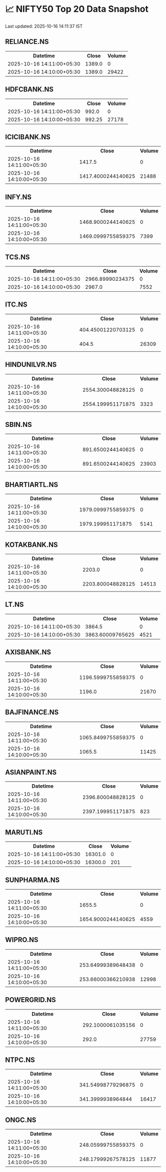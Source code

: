 # 📈 NIFTY50 Top 20 Data Snapshot

Last updated: 2025-10-16 14:11:37 IST

## RELIANCE.NS

<table>
  <tr><th>Datetime</th><th>Close</th><th>Volume</th></tr>
  <tr><td>2025-10-16 14:11:00+05:30</td><td>1389.0</td><td>0</td></tr>
  <tr><td>2025-10-16 14:10:00+05:30</td><td>1389.0</td><td>29422</td></tr>
</table>

## HDFCBANK.NS

<table>
  <tr><th>Datetime</th><th>Close</th><th>Volume</th></tr>
  <tr><td>2025-10-16 14:11:00+05:30</td><td>992.0</td><td>0</td></tr>
  <tr><td>2025-10-16 14:10:00+05:30</td><td>992.25</td><td>27178</td></tr>
</table>

## ICICIBANK.NS

<table>
  <tr><th>Datetime</th><th>Close</th><th>Volume</th></tr>
  <tr><td>2025-10-16 14:11:00+05:30</td><td>1417.5</td><td>0</td></tr>
  <tr><td>2025-10-16 14:10:00+05:30</td><td>1417.4000244140625</td><td>21488</td></tr>
</table>

## INFY.NS

<table>
  <tr><th>Datetime</th><th>Close</th><th>Volume</th></tr>
  <tr><td>2025-10-16 14:11:00+05:30</td><td>1468.9000244140625</td><td>0</td></tr>
  <tr><td>2025-10-16 14:10:00+05:30</td><td>1469.0999755859375</td><td>7399</td></tr>
</table>

## TCS.NS

<table>
  <tr><th>Datetime</th><th>Close</th><th>Volume</th></tr>
  <tr><td>2025-10-16 14:11:00+05:30</td><td>2966.89990234375</td><td>0</td></tr>
  <tr><td>2025-10-16 14:10:00+05:30</td><td>2967.0</td><td>7552</td></tr>
</table>

## ITC.NS

<table>
  <tr><th>Datetime</th><th>Close</th><th>Volume</th></tr>
  <tr><td>2025-10-16 14:11:00+05:30</td><td>404.45001220703125</td><td>0</td></tr>
  <tr><td>2025-10-16 14:10:00+05:30</td><td>404.5</td><td>26309</td></tr>
</table>

## HINDUNILVR.NS

<table>
  <tr><th>Datetime</th><th>Close</th><th>Volume</th></tr>
  <tr><td>2025-10-16 14:11:00+05:30</td><td>2554.300048828125</td><td>0</td></tr>
  <tr><td>2025-10-16 14:10:00+05:30</td><td>2554.199951171875</td><td>3323</td></tr>
</table>

## SBIN.NS

<table>
  <tr><th>Datetime</th><th>Close</th><th>Volume</th></tr>
  <tr><td>2025-10-16 14:11:00+05:30</td><td>891.6500244140625</td><td>0</td></tr>
  <tr><td>2025-10-16 14:10:00+05:30</td><td>891.6500244140625</td><td>23903</td></tr>
</table>

## BHARTIARTL.NS

<table>
  <tr><th>Datetime</th><th>Close</th><th>Volume</th></tr>
  <tr><td>2025-10-16 14:11:00+05:30</td><td>1979.0999755859375</td><td>0</td></tr>
  <tr><td>2025-10-16 14:10:00+05:30</td><td>1979.199951171875</td><td>5141</td></tr>
</table>

## KOTAKBANK.NS

<table>
  <tr><th>Datetime</th><th>Close</th><th>Volume</th></tr>
  <tr><td>2025-10-16 14:11:00+05:30</td><td>2203.0</td><td>0</td></tr>
  <tr><td>2025-10-16 14:10:00+05:30</td><td>2203.800048828125</td><td>14513</td></tr>
</table>

## LT.NS

<table>
  <tr><th>Datetime</th><th>Close</th><th>Volume</th></tr>
  <tr><td>2025-10-16 14:11:00+05:30</td><td>3864.5</td><td>0</td></tr>
  <tr><td>2025-10-16 14:10:00+05:30</td><td>3863.60009765625</td><td>4521</td></tr>
</table>

## AXISBANK.NS

<table>
  <tr><th>Datetime</th><th>Close</th><th>Volume</th></tr>
  <tr><td>2025-10-16 14:11:00+05:30</td><td>1196.5999755859375</td><td>0</td></tr>
  <tr><td>2025-10-16 14:10:00+05:30</td><td>1196.0</td><td>21670</td></tr>
</table>

## BAJFINANCE.NS

<table>
  <tr><th>Datetime</th><th>Close</th><th>Volume</th></tr>
  <tr><td>2025-10-16 14:11:00+05:30</td><td>1065.8499755859375</td><td>0</td></tr>
  <tr><td>2025-10-16 14:10:00+05:30</td><td>1065.5</td><td>11425</td></tr>
</table>

## ASIANPAINT.NS

<table>
  <tr><th>Datetime</th><th>Close</th><th>Volume</th></tr>
  <tr><td>2025-10-16 14:11:00+05:30</td><td>2396.800048828125</td><td>0</td></tr>
  <tr><td>2025-10-16 14:10:00+05:30</td><td>2397.199951171875</td><td>823</td></tr>
</table>

## MARUTI.NS

<table>
  <tr><th>Datetime</th><th>Close</th><th>Volume</th></tr>
  <tr><td>2025-10-16 14:11:00+05:30</td><td>16301.0</td><td>0</td></tr>
  <tr><td>2025-10-16 14:10:00+05:30</td><td>16300.0</td><td>201</td></tr>
</table>

## SUNPHARMA.NS

<table>
  <tr><th>Datetime</th><th>Close</th><th>Volume</th></tr>
  <tr><td>2025-10-16 14:11:00+05:30</td><td>1655.5</td><td>0</td></tr>
  <tr><td>2025-10-16 14:10:00+05:30</td><td>1654.9000244140625</td><td>4559</td></tr>
</table>

## WIPRO.NS

<table>
  <tr><th>Datetime</th><th>Close</th><th>Volume</th></tr>
  <tr><td>2025-10-16 14:11:00+05:30</td><td>253.64999389648438</td><td>0</td></tr>
  <tr><td>2025-10-16 14:10:00+05:30</td><td>253.66000366210938</td><td>12998</td></tr>
</table>

## POWERGRID.NS

<table>
  <tr><th>Datetime</th><th>Close</th><th>Volume</th></tr>
  <tr><td>2025-10-16 14:11:00+05:30</td><td>292.1000061035156</td><td>0</td></tr>
  <tr><td>2025-10-16 14:10:00+05:30</td><td>292.0</td><td>27759</td></tr>
</table>

## NTPC.NS

<table>
  <tr><th>Datetime</th><th>Close</th><th>Volume</th></tr>
  <tr><td>2025-10-16 14:11:00+05:30</td><td>341.54998779296875</td><td>0</td></tr>
  <tr><td>2025-10-16 14:10:00+05:30</td><td>341.3999938964844</td><td>16417</td></tr>
</table>

## ONGC.NS

<table>
  <tr><th>Datetime</th><th>Close</th><th>Volume</th></tr>
  <tr><td>2025-10-16 14:11:00+05:30</td><td>248.05999755859375</td><td>0</td></tr>
  <tr><td>2025-10-16 14:10:00+05:30</td><td>248.17999267578125</td><td>11877</td></tr>
</table>


